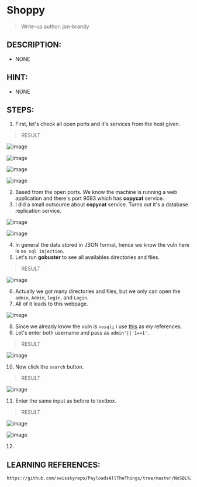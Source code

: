 # Shoppy
> Write-up author: jon-brandy
## DESCRIPTION:
- NONE
## HINT:
- NONE
## STEPS:
1. First, let's check all open ports and it's services from the host given.

> RESULT

![image](https://user-images.githubusercontent.com/70703371/211156757-ffc29c1e-ca8b-4356-81d9-e57e9f4fefdc.png)


![image](https://user-images.githubusercontent.com/70703371/211156772-35992686-8ca0-4af9-a7aa-bb1ae5b67907.png)


![image](https://user-images.githubusercontent.com/70703371/211156783-c2a9d9e4-edd5-4584-9e05-96a3fa631fe1.png)


![image](https://user-images.githubusercontent.com/70703371/211156792-6d339608-4cf9-4200-956a-51d2978c037f.png)


2. Based from the open ports. We know the machine is running a web application and there's port 9093 which has **copycat** service.
3. I did a small outsource about **copycat** service. Turns out it's a database replication service.


![image](https://user-images.githubusercontent.com/70703371/211157148-a3c8ae69-154d-430b-917e-97ccd2e1fb3a.png)


![image](https://user-images.githubusercontent.com/70703371/211157611-b22b085b-9482-4baa-b626-370ec4c0f8d4.png)



4. In general the data stored in JSON format, hence we know the vuln here is `no sql injection`.
5. Let's run **gobuster** to see all availables directories and files.

> RESULT

![image](https://user-images.githubusercontent.com/70703371/211157918-7e05df5a-a458-4016-b0e7-8cfb1074b208.png)


6. Actually we got many directories and files, but we only can open the `admin`, `Admin`, `login`, and `Login`.
7. All of it leads to this webpage.

![image](https://user-images.githubusercontent.com/70703371/211158015-f32866a9-fa8f-478b-a1d1-e6ee06808edd.png)


8. Since we already know the vuln is `nosqli` i use [this](https://github.com/swisskyrepo/PayloadsAllTheThings/tree/master/NoSQL%20Injection) as my references.
9. Let's enter both username and pass as `admin'||'1==1'`.

> RESULT

![image](https://user-images.githubusercontent.com/70703371/211158093-b48d31fe-f077-49aa-92f7-b4e02010eca4.png)


10. Now click the `search` button.

> RESULT

![image](https://user-images.githubusercontent.com/70703371/211158165-fb6cb2d3-dc0e-4458-9c22-d419630a1dbf.png)


11. Enter the same input as before to textbox.

> RESULT

![image](https://user-images.githubusercontent.com/70703371/211158191-d1ea9092-a6a0-4e47-b598-47009e27a9a2.png)


![image](https://user-images.githubusercontent.com/70703371/211158201-f586b991-61d5-4bce-8f94-87e044cb8322.png)


12. 


## LEARNING REFERENCES:

```
https://github.com/swisskyrepo/PayloadsAllTheThings/tree/master/NoSQL%20Injection
```
